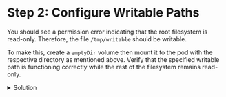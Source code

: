 # Step 2: Configure Writable Paths

You should see a permission error indicating that the root filesystem is read-only. Therefore, the file `/tmp/writable` should be writable. 

To make this, create a `emptyDir` volume then mount it to the pod with the respective directory as mentioned above. Verify that the specified writable path is functioning correctly while the rest of the filesystem remains read-only.


<details>
  <summary>Solution</summary>

* Edit the pod manifest to add volume and volumeMounts:
```yaml
apiVersion: v1
kind: Pod
metadata:
  name: secure-app
  namespace: secure-fs
spec:
  containers:
  ...
    volumeMounts:                   # add this
    - mountPath: /tmp/writable      # add this
      name: volume                  # add this
      readOnly: false               # add this
  volumes:                          # add this
  - name: volume                    # add this
    emptyDir: {}                    # add this
```

* Inspect the logs of the `secure-app` Pod to verify that it is writing to the writable path: `kubectl logs -f secure-app -n secure-fs`

* Check if the root filesystem is read-only by attempting to write to a read-only path: `kubectl exec -n secure-fs secure-app -- touch hello-world`
</details>
